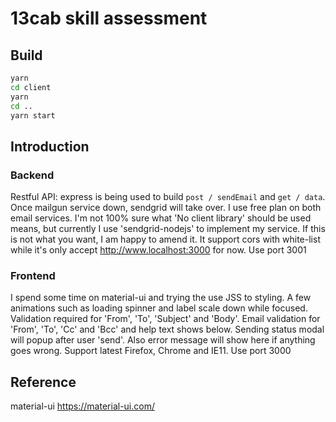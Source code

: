 # 13cab skill assessment

## Build

```cmd
yarn
cd client
yarn
cd ..
yarn start
```

## Introduction

### Backend

Restful API: express is being used to build `post / sendEmail` and `get / data`.
Once mailgun service down, sendgrid will take over. I use free plan on both email services.
I'm not 100% sure what 'No client library' should be used means, but currently I use 'sendgrid-nodejs' to implement my service. If this is not what you want, I am happy to amend it.
It support cors with white-list while it's only accept <http://www.localhost:3000> for now.
Use port 3001

### Frontend

I spend some time on material-ui and trying the use JSS to styling.
A few animations such as loading spinner and label scale down while focused.
Validation required for 'From', 'To', 'Subject' and 'Body'. Email validation for 'From', 'To', 'Cc' and 'Bcc' and help text shows below.
Sending status modal will popup after user 'send'. Also error message will show here if anything goes wrong.
Support latest Firefox, Chrome and IE11.
Use port 3000

## Reference

material-ui <https://material-ui.com/>
